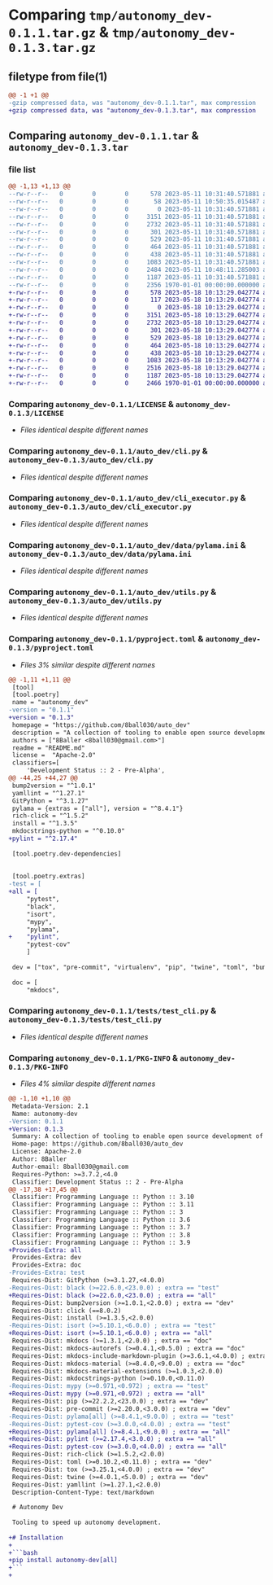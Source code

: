 # Comparing `tmp/autonomy_dev-0.1.1.tar.gz` & `tmp/autonomy_dev-0.1.3.tar.gz`

## filetype from file(1)

```diff
@@ -1 +1 @@
-gzip compressed data, was "autonomy_dev-0.1.1.tar", max compression
+gzip compressed data, was "autonomy_dev-0.1.3.tar", max compression
```

## Comparing `autonomy_dev-0.1.1.tar` & `autonomy_dev-0.1.3.tar`

### file list

```diff
@@ -1,13 +1,13 @@
--rw-r--r--   0        0        0      578 2023-05-11 10:31:40.571881 autonomy_dev-0.1.1/LICENSE
--rw-r--r--   0        0        0       58 2023-05-11 10:50:35.015487 autonomy_dev-0.1.1/README.md
--rw-r--r--   0        0        0        0 2023-05-11 10:31:40.571881 autonomy_dev-0.1.1/auto_dev/__init__.py
--rw-r--r--   0        0        0     3151 2023-05-11 10:31:40.571881 autonomy_dev-0.1.1/auto_dev/cli.py
--rw-r--r--   0        0        0     2732 2023-05-11 10:31:40.571881 autonomy_dev-0.1.1/auto_dev/cli_executor.py
--rw-r--r--   0        0        0      301 2023-05-11 10:31:40.571881 autonomy_dev-0.1.1/auto_dev/constants.py
--rw-r--r--   0        0        0      529 2023-05-11 10:31:40.571881 autonomy_dev-0.1.1/auto_dev/data/pylama.ini
--rw-r--r--   0        0        0      464 2023-05-11 10:31:40.571881 autonomy_dev-0.1.1/auto_dev/lint.py
--rw-r--r--   0        0        0      438 2023-05-11 10:31:40.571881 autonomy_dev-0.1.1/auto_dev/test.py
--rw-r--r--   0        0        0     1083 2023-05-11 10:31:40.571881 autonomy_dev-0.1.1/auto_dev/utils.py
--rw-r--r--   0        0        0     2484 2023-05-11 10:48:11.285003 autonomy_dev-0.1.1/pyproject.toml
--rw-r--r--   0        0        0     1187 2023-05-11 10:31:40.571881 autonomy_dev-0.1.1/tests/test_cli.py
--rw-r--r--   0        0        0     2356 1970-01-01 00:00:00.000000 autonomy_dev-0.1.1/PKG-INFO
+-rw-r--r--   0        0        0      578 2023-05-18 10:13:29.042774 autonomy_dev-0.1.3/LICENSE
+-rw-r--r--   0        0        0      117 2023-05-18 10:13:29.042774 autonomy_dev-0.1.3/README.md
+-rw-r--r--   0        0        0        0 2023-05-18 10:13:29.042774 autonomy_dev-0.1.3/auto_dev/__init__.py
+-rw-r--r--   0        0        0     3151 2023-05-18 10:13:29.042774 autonomy_dev-0.1.3/auto_dev/cli.py
+-rw-r--r--   0        0        0     2732 2023-05-18 10:13:29.042774 autonomy_dev-0.1.3/auto_dev/cli_executor.py
+-rw-r--r--   0        0        0      301 2023-05-18 10:13:29.042774 autonomy_dev-0.1.3/auto_dev/constants.py
+-rw-r--r--   0        0        0      529 2023-05-18 10:13:29.042774 autonomy_dev-0.1.3/auto_dev/data/pylama.ini
+-rw-r--r--   0        0        0      464 2023-05-18 10:13:29.042774 autonomy_dev-0.1.3/auto_dev/lint.py
+-rw-r--r--   0        0        0      438 2023-05-18 10:13:29.042774 autonomy_dev-0.1.3/auto_dev/test.py
+-rw-r--r--   0        0        0     1083 2023-05-18 10:13:29.042774 autonomy_dev-0.1.3/auto_dev/utils.py
+-rw-r--r--   0        0        0     2516 2023-05-18 10:13:29.042774 autonomy_dev-0.1.3/pyproject.toml
+-rw-r--r--   0        0        0     1187 2023-05-18 10:13:29.042774 autonomy_dev-0.1.3/tests/test_cli.py
+-rw-r--r--   0        0        0     2466 1970-01-01 00:00:00.000000 autonomy_dev-0.1.3/PKG-INFO
```

### Comparing `autonomy_dev-0.1.1/LICENSE` & `autonomy_dev-0.1.3/LICENSE`

 * *Files identical despite different names*

### Comparing `autonomy_dev-0.1.1/auto_dev/cli.py` & `autonomy_dev-0.1.3/auto_dev/cli.py`

 * *Files identical despite different names*

### Comparing `autonomy_dev-0.1.1/auto_dev/cli_executor.py` & `autonomy_dev-0.1.3/auto_dev/cli_executor.py`

 * *Files identical despite different names*

### Comparing `autonomy_dev-0.1.1/auto_dev/data/pylama.ini` & `autonomy_dev-0.1.3/auto_dev/data/pylama.ini`

 * *Files identical despite different names*

### Comparing `autonomy_dev-0.1.1/auto_dev/utils.py` & `autonomy_dev-0.1.3/auto_dev/utils.py`

 * *Files identical despite different names*

### Comparing `autonomy_dev-0.1.1/pyproject.toml` & `autonomy_dev-0.1.3/pyproject.toml`

 * *Files 3% similar despite different names*

```diff
@@ -1,11 +1,11 @@
 [tool]
 [tool.poetry]
 name = "autonomy_dev"
-version = "0.1.1"
+version = "0.1.3"
 homepage = "https://github.com/8ball030/auto_dev"
 description = "A collection of tooling to enable open source development of autonomy tools"
 authors = ["8Baller <8ball030@gmail.com>"]
 readme = "README.md"
 license =  "Apache-2.0"
 classifiers=[
     'Development Status :: 2 - Pre-Alpha',
@@ -44,25 +44,27 @@
 bump2version = "^1.0.1"
 yamllint = "^1.27.1"
 GitPython = "^3.1.27"
 pylama = {extras = ["all"], version = "^8.4.1"}
 rich-click = "^1.5.2"
 install = "^1.3.5"
 mkdocstrings-python = "^0.10.0"
+pylint = "^2.17.4"
 
 [tool.poetry.dev-dependencies]
 
 
 [tool.poetry.extras]
-test = [
+all = [
     "pytest",
     "black",
     "isort",
     "mypy",
     "pylama",
+    "pylint",
     "pytest-cov"
     ]
 
 dev = ["tox", "pre-commit", "virtualenv", "pip", "twine", "toml", "bump2version"]
 
 doc = [
     "mkdocs",
```

### Comparing `autonomy_dev-0.1.1/tests/test_cli.py` & `autonomy_dev-0.1.3/tests/test_cli.py`

 * *Files identical despite different names*

### Comparing `autonomy_dev-0.1.1/PKG-INFO` & `autonomy_dev-0.1.3/PKG-INFO`

 * *Files 4% similar despite different names*

```diff
@@ -1,10 +1,10 @@
 Metadata-Version: 2.1
 Name: autonomy-dev
-Version: 0.1.1
+Version: 0.1.3
 Summary: A collection of tooling to enable open source development of autonomy tools
 Home-page: https://github.com/8ball030/auto_dev
 License: Apache-2.0
 Author: 8Baller
 Author-email: 8ball030@gmail.com
 Requires-Python: >=3.7.2,<4.0
 Classifier: Development Status :: 2 - Pre-Alpha
@@ -17,38 +17,45 @@
 Classifier: Programming Language :: Python :: 3.10
 Classifier: Programming Language :: Python :: 3.11
 Classifier: Programming Language :: Python :: 3
 Classifier: Programming Language :: Python :: 3.6
 Classifier: Programming Language :: Python :: 3.7
 Classifier: Programming Language :: Python :: 3.8
 Classifier: Programming Language :: Python :: 3.9
+Provides-Extra: all
 Provides-Extra: dev
 Provides-Extra: doc
-Provides-Extra: test
 Requires-Dist: GitPython (>=3.1.27,<4.0.0)
-Requires-Dist: black (>=22.6.0,<23.0.0) ; extra == "test"
+Requires-Dist: black (>=22.6.0,<23.0.0) ; extra == "all"
 Requires-Dist: bump2version (>=1.0.1,<2.0.0) ; extra == "dev"
 Requires-Dist: click (==8.0.2)
 Requires-Dist: install (>=1.3.5,<2.0.0)
-Requires-Dist: isort (>=5.10.1,<6.0.0) ; extra == "test"
+Requires-Dist: isort (>=5.10.1,<6.0.0) ; extra == "all"
 Requires-Dist: mkdocs (>=1.3.1,<2.0.0) ; extra == "doc"
 Requires-Dist: mkdocs-autorefs (>=0.4.1,<0.5.0) ; extra == "doc"
 Requires-Dist: mkdocs-include-markdown-plugin (>=3.6.1,<4.0.0) ; extra == "doc"
 Requires-Dist: mkdocs-material (>=8.4.0,<9.0.0) ; extra == "doc"
 Requires-Dist: mkdocs-material-extensions (>=1.0.3,<2.0.0)
 Requires-Dist: mkdocstrings-python (>=0.10.0,<0.11.0)
-Requires-Dist: mypy (>=0.971,<0.972) ; extra == "test"
+Requires-Dist: mypy (>=0.971,<0.972) ; extra == "all"
 Requires-Dist: pip (>=22.2.2,<23.0.0) ; extra == "dev"
 Requires-Dist: pre-commit (>=2.20.0,<3.0.0) ; extra == "dev"
-Requires-Dist: pylama[all] (>=8.4.1,<9.0.0) ; extra == "test"
-Requires-Dist: pytest-cov (>=3.0.0,<4.0.0) ; extra == "test"
+Requires-Dist: pylama[all] (>=8.4.1,<9.0.0) ; extra == "all"
+Requires-Dist: pylint (>=2.17.4,<3.0.0) ; extra == "all"
+Requires-Dist: pytest-cov (>=3.0.0,<4.0.0) ; extra == "all"
 Requires-Dist: rich-click (>=1.5.2,<2.0.0)
 Requires-Dist: toml (>=0.10.2,<0.11.0) ; extra == "dev"
 Requires-Dist: tox (>=3.25.1,<4.0.0) ; extra == "dev"
 Requires-Dist: twine (>=4.0.1,<5.0.0) ; extra == "dev"
 Requires-Dist: yamllint (>=1.27.1,<2.0.0)
 Description-Content-Type: text/markdown
 
 # Autonomy Dev
 
 Tooling to speed up autonomy development.
 
+# Installation
+
+```bash
+pip install autonomy-dev[all]
+```
+
```

